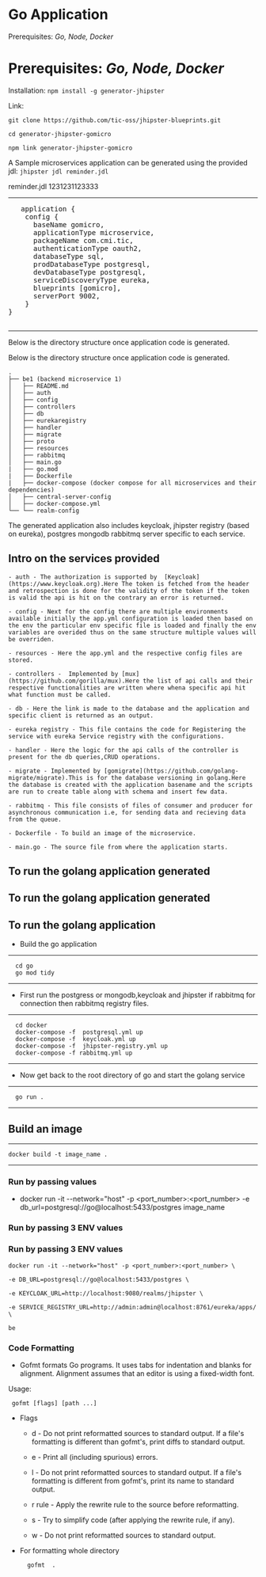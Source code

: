 # Go Application

Prerequisites: _Go, Node, Docker_

# Prerequisites: _Go, Node, Docker_

Installation: `npm install -g generator-jhipster`

Link:

`git clone https://github.com/tic-oss/jhipster-blueprints.git `

`cd generator-jhipster-gomicro`

`npm link generator-jhipster-gomicro`

A Sample microservices application can be generated using the provided jdl: `jhipster jdl reminder.jdl`

reminder.jdl
1231231123333

---

<pre>
   application {
    config {
      baseName gomicro,
      applicationType microservice,
      packageName com.cmi.tic,
      authenticationType oauth2,
      databaseType sql,
      prodDatabaseType postgresql,
      devDatabaseType postgresql,
      serviceDiscoveryType eureka,
      blueprints [gomicro],
      serverPort 9002,
    } 
}
 </pre>

---

Below is the directory structure once application code is generated.


Below is the directory structure once application code is generated.

```
.
├── be1 (backend microservice 1)
│   ├── README.md
│   ├── auth
│   ├── config
│   ├── controllers
│   ├── db
│   ├── eurekaregistry
│   ├── handler
│   ├── migrate
│   ├── proto
│   ├── resources
│   ├── rabbitmq
│   ├── main.go
|   ├── go.mod
|   ├── Dockerfile
|   ├── docker-compose (docker compose for all microservices and their dependencies)
│   ├── central-server-config
│   ├── docker-compose.yml
└── └── realm-config
```

The generated application also includes keycloak, jhipster registry (based on eureka), postgres mongodb rabbitmq server specific to each service.

## Intro on the services provided

    - auth - The authorization is supported by  [Keycloak](https://www.keycloak.org).Here The token is fetched from the header and retrospection is done for the validity of the token if the token is valid the api is hit on the contrary an error is returned.

    - config - Next for the config there are multiple environments available initially the app.yml configuration is loaded then based on the env the particular env specific file is loaded and finally the env variables are overided thus on the same structure multiple values will be overriden.

    - resources - Here the app.yml and the respective config files are stored.

    - controllers -  Implemented by [mux](https://github.com/gorilla/mux).Here the list of api calls and their respective functionalities are written where whena specific api hit what function must be called.

    - db - Here the link is made to the database and the application and specific client is returned as an output.

    - eureka registry - This file contains the code for Registering the service with eureka Service registry with the configurations.

    - handler - Here the logic for the api calls of the controller is present for the db queries,CRUD operations.

    - migrate - Implemented by [gomigrate](https://github.com/golang-migrate/migrate).This is for the database versioning in golang.Here the database is created with the application basename and the scripts are run to create table along with schema and insert few data.

    - rabbitmq - This file consists of files of consumer and producer for asynchronous communication i.e, for sending data and recieving data from the queue.

    - Dockerfile - To build an image of the microservice.

    - main.go - The source file from where the application starts.


## To run the golang application generated
## To run the golang application generated

## To run the golang application 
- Build the go application

---

      cd go
      go mod tidy

---

- First run the postgress or mongodb,keycloak and jhipster if rabbitmq for connection then rabbitmq registry files.

---

      cd docker
      docker-compose -f  postgresql.yml up
      docker-compose -f  keycloak.yml up
      docker-compose -f  jhipster-registry.yml up
      docker-compose -f rabbitmq.yml up

---

- Now get back to the root directory of go and start the golang service

---

      go run .

---

## Build an image

---

    docker build -t image_name .

---

### Run by passing values

- docker run -it --network="host" -p <port_number>:<port_number> -e db_url=postgresql://go@localhost:5433/postgres image_name

### Run by passing 3 ENV values
### Run by passing 3 ENV values

```
docker run -it --network="host" -p <port_number>:<port_number> \

-e DB_URL=postgresql://go@localhost:5433/postgres \

-e KEYCLOAK_URL=http://localhost:9080/realms/jhipster \

-e SERVICE_REGISTRY_URL=http://admin:admin@localhost:8761/eureka/apps/ \

be
```

### Code Formatting

- Gofmt formats Go programs. It uses tabs for indentation and blanks for alignment. Alignment assumes that an editor is using a fixed-width font.

Usage:

```
 gofmt [flags] [path ...]
```

- Flags

  - d - Do not print reformatted sources to standard output.
    If a file's formatting is different than gofmt's, print diffs
    to standard output.

  - e - Print all (including spurious) errors.

  - l - Do not print reformatted sources to standard output.
    If a file's formatting is different from gofmt's, print its name
    to standard output.

  - r rule - Apply the rewrite rule to the source before reformatting.

  - s - Try to simplify code (after applying the rewrite rule, if any).

  - w - Do not print reformatted sources to standard output.

- For formatting whole directory

  ```
    gofmt  .
  ```

